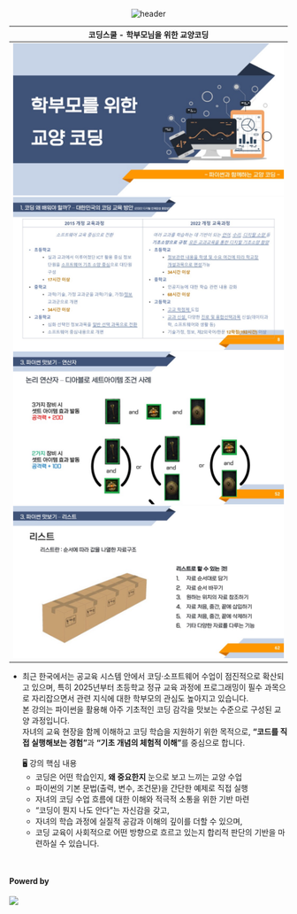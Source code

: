 <div align="center">
  
![header](https://capsule-render.vercel.app/api?type=waving&color=4078c0&height=180&section=header&text=학부모님을%20위한%20교양코딩&fontSize=45&animation=fadeIn&fontAlignY=38&desc=yonghun16&descAlignY=55&descAlign=85)


| 코딩스쿨 - 학부모님을 위한 교양코딩 |
|----------------------|
|<div><img src="https://github.com/yonghun16/coding_school_introductory_coding_for_parents/blob/main/previews/preview1.jpeg?raw=true" width=800px /><br /><img src="https://github.com/yonghun16/coding_school_introductory_coding_for_parents/blob/main/previews/preview2.jpeg?raw=true" width=800px /><br /><img src="https://github.com/yonghun16/coding_school_introductory_coding_for_parents/blob/main/previews/preview3.jpeg?raw=true" width=800px /><br /><img src="https://github.com/yonghun16/coding_school_introductory_coding_for_parents/blob/main/previews/preview4.jpeg?raw=true" width=800px /></div>|

</div>

<ul>
  <li>최근 한국에서는 공교육 시스템 안에서 코딩·소프트웨어 수업이 점진적으로 확산되고 있으며, 특히 2025년부터 초등학교 정규 교육 과정에 프로그래밍이 필수 과목으로 자리잡으면서 관련 지식에 대한 학부모의 관심도 높아지고 있습니다.<br />
본 강의는 파이썬을 활용해 아주 기초적인 코딩 감각을 맛보는 수준으로 구성된 교양 과정입니다.<br />
자녀의 교육 현장을 함께 이해하고 코딩 학습을 지원하기 위한 목적으로, <b>“코드를 직접 실행해보는 경험”</b>과 <b>“기초 개념의 체험적 이해”</b>를 중심으로 합니다.<br /><br />
🖥️ 강의 핵심 내용
    <ul>
      <li>코딩은 어떤 학습인지, <b>왜 중요한지</b> 눈으로 보고 느끼는 교양 수업</li>
      <li>파이썬의 기본 문법(출력, 변수, 조건문)을 간단한 예제로 직접 실행</li>
      <li>자녀의 코딩 수업 흐름에 대한 이해와 적극적 소통을 위한 기반 마련</li>
      <li>“코딩이 뭔지 나도 안다”는 자신감을 갖고,</li>
      <li>자녀의 학습 과정에 실질적 공감과 이해의 깊이를 더할 수 있으며,</li>
      <li>코딩 교육이 사회적으로 어떤 방향으로 흐르고 있는지 합리적 판단의 기반을 마련하실 수 있습니다.</li>
    </ul>
</ul>

<br />
<h4>Powerd by</h4>
<div>
<!-- Python --><a href="https://www.python.org/"><img src="https://img.shields.io/badge/Python-3776AB?style=flat&logo=Python&logoColor=white" /></a>
</div>
